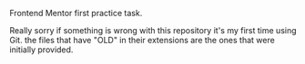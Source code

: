 Frontend Mentor first practice task. 

Really sorry if something is wrong with this repository it's my first time using Git. the files that have "OLD" in their extensions are the ones that were initially provided.
